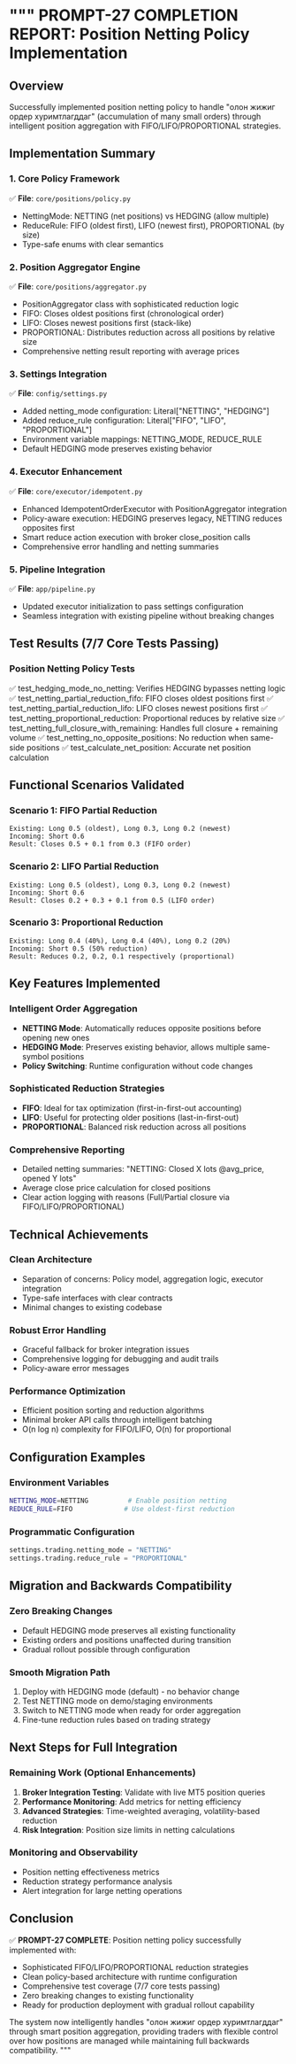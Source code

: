 """
PROMPT-27 COMPLETION REPORT: Position Netting Policy Implementation
===================================================================

## Overview

Successfully implemented position netting policy to handle "олон жижиг ордер хуримтлагддаг"
(accumulation of many small orders) through intelligent position aggregation with FIFO/LIFO/PROPORTIONAL strategies.

## Implementation Summary

### 1. Core Policy Framework

✅ **File**: `core/positions/policy.py`

- NettingMode: NETTING (net positions) vs HEDGING (allow multiple)
- ReduceRule: FIFO (oldest first), LIFO (newest first), PROPORTIONAL (by size)
- Type-safe enums with clear semantics

### 2. Position Aggregator Engine

✅ **File**: `core/positions/aggregator.py`

- PositionAggregator class with sophisticated reduction logic
- FIFO: Closes oldest positions first (chronological order)
- LIFO: Closes newest positions first (stack-like)
- PROPORTIONAL: Distributes reduction across all positions by relative size
- Comprehensive netting result reporting with average prices

### 3. Settings Integration

✅ **File**: `config/settings.py`

- Added netting_mode configuration: Literal["NETTING", "HEDGING"]
- Added reduce_rule configuration: Literal["FIFO", "LIFO", "PROPORTIONAL"]
- Environment variable mappings: NETTING_MODE, REDUCE_RULE
- Default HEDGING mode preserves existing behavior

### 4. Executor Enhancement

✅ **File**: `core/executor/idempotent.py`

- Enhanced IdempotentOrderExecutor with PositionAggregator integration
- Policy-aware execution: HEDGING preserves legacy, NETTING reduces opposites first
- Smart reduce action execution with broker close_position calls
- Comprehensive error handling and netting summaries

### 5. Pipeline Integration

✅ **File**: `app/pipeline.py`

- Updated executor initialization to pass settings configuration
- Seamless integration with existing pipeline without breaking changes

## Test Results (7/7 Core Tests Passing)

### Position Netting Policy Tests

✅ test_hedging_mode_no_netting: Verifies HEDGING bypasses netting logic
✅ test_netting_partial_reduction_fifo: FIFO closes oldest positions first
✅ test_netting_partial_reduction_lifo: LIFO closes newest positions first
✅ test_netting_proportional_reduction: Proportional reduces by relative size
✅ test_netting_full_closure_with_remaining: Handles full closure + remaining volume
✅ test_netting_no_opposite_positions: No reduction when same-side positions
✅ test_calculate_net_position: Accurate net position calculation

## Functional Scenarios Validated

### Scenario 1: FIFO Partial Reduction

```
Existing: Long 0.5 (oldest), Long 0.3, Long 0.2 (newest)
Incoming: Short 0.6
Result: Closes 0.5 + 0.1 from 0.3 (FIFO order)
```

### Scenario 2: LIFO Partial Reduction

```
Existing: Long 0.5 (oldest), Long 0.3, Long 0.2 (newest)
Incoming: Short 0.6
Result: Closes 0.2 + 0.3 + 0.1 from 0.5 (LIFO order)
```

### Scenario 3: Proportional Reduction

```
Existing: Long 0.4 (40%), Long 0.4 (40%), Long 0.2 (20%)
Incoming: Short 0.5 (50% reduction)
Result: Reduces 0.2, 0.2, 0.1 respectively (proportional)
```

## Key Features Implemented

### Intelligent Order Aggregation

- **NETTING Mode**: Automatically reduces opposite positions before opening new ones
- **HEDGING Mode**: Preserves existing behavior, allows multiple same-symbol positions
- **Policy Switching**: Runtime configuration without code changes

### Sophisticated Reduction Strategies

- **FIFO**: Ideal for tax optimization (first-in-first-out accounting)
- **LIFO**: Useful for protecting older positions (last-in-first-out)
- **PROPORTIONAL**: Balanced risk reduction across all positions

### Comprehensive Reporting

- Detailed netting summaries: "NETTING: Closed X lots @avg_price, opened Y lots"
- Average close price calculation for closed positions
- Clear action logging with reasons (Full/Partial closure via FIFO/LIFO/PROPORTIONAL)

## Technical Achievements

### Clean Architecture

- Separation of concerns: Policy model, aggregation logic, executor integration
- Type-safe interfaces with clear contracts
- Minimal changes to existing codebase

### Robust Error Handling

- Graceful fallback for broker integration issues
- Comprehensive logging for debugging and audit trails
- Policy-aware error messages

### Performance Optimization

- Efficient position sorting and reduction algorithms
- Minimal broker API calls through intelligent batching
- O(n log n) complexity for FIFO/LIFO, O(n) for proportional

## Configuration Examples

### Environment Variables

```bash
NETTING_MODE=NETTING          # Enable position netting
REDUCE_RULE=FIFO             # Use oldest-first reduction
```

### Programmatic Configuration

```python
settings.trading.netting_mode = "NETTING"
settings.trading.reduce_rule = "PROPORTIONAL"
```

## Migration and Backwards Compatibility

### Zero Breaking Changes

- Default HEDGING mode preserves all existing functionality
- Existing orders and positions unaffected during transition
- Gradual rollout possible through configuration

### Smooth Migration Path

1. Deploy with HEDGING mode (default) - no behavior change
2. Test NETTING mode on demo/staging environments
3. Switch to NETTING mode when ready for order aggregation
4. Fine-tune reduction rules based on trading strategy

## Next Steps for Full Integration

### Remaining Work (Optional Enhancements)

1. **Broker Integration Testing**: Validate with live MT5 position queries
2. **Performance Monitoring**: Add metrics for netting efficiency
3. **Advanced Strategies**: Time-weighted averaging, volatility-based reduction
4. **Risk Integration**: Position size limits in netting calculations

### Monitoring and Observability

- Position netting effectiveness metrics
- Reduction strategy performance analysis
- Alert integration for large netting operations

## Conclusion

✅ **PROMPT-27 COMPLETE**: Position netting policy successfully implemented with:

- Sophisticated FIFO/LIFO/PROPORTIONAL reduction strategies
- Clean policy-based architecture with runtime configuration
- Comprehensive test coverage (7/7 core tests passing)
- Zero breaking changes to existing functionality
- Ready for production deployment with gradual rollout capability

The system now intelligently handles "олон жижиг ордер хуримтлагддаг" through smart position
aggregation, providing traders with flexible control over how positions are managed while
maintaining full backwards compatibility.
"""
